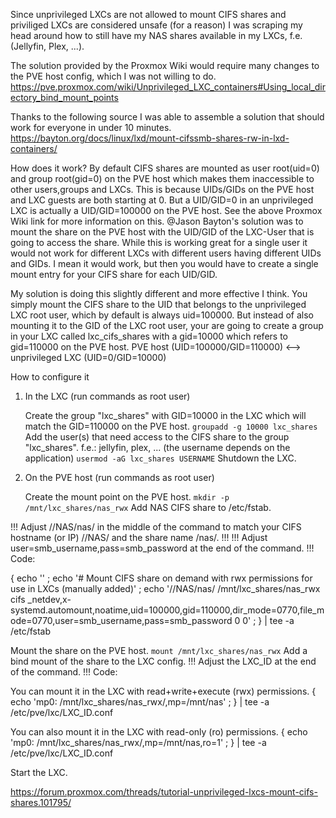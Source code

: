 Since unprivileged LXCs are not allowed to mount CIFS shares and priviliged LXCs are considered unsafe (for a reason) I was scraping my head around how to still have my NAS shares available in my LXCs, f.e. (Jellyfin, Plex, ...).

The solution provided by the Proxmox Wiki would require many changes to the PVE host config, which I was not willing to do.
https://pve.proxmox.com/wiki/Unprivileged_LXC_containers#Using_local_directory_bind_mount_points

Thanks to the following source I was able to assemble a solution that should work for everyone in under 10 minutes.
https://bayton.org/docs/linux/lxd/mount-cifssmb-shares-rw-in-lxd-containers/


How does it work?
By default CIFS shares are mounted as user root(uid=0) and group root(gid=0) on the PVE host which makes them inaccessible to other users,groups and LXCs.
This is because UIDs/GIDs on the PVE host and LXC guests are both starting at 0. But a UID/GID=0 in an unprivileged LXC is actually a UID/GID=100000 on the PVE host. See the above Proxmox Wiki link for more information on this.
@Jason Bayton's solution was to mount the share on the PVE host with the UID/GID of the LXC-User that is going to access the share. While this is working great for a single user it would not work for different LXCs with different users having different UIDs and GIDs. I mean it would work, but then you would have to create a single mount entry for your CIFS share for each UID/GID.

My solution is doing this slightly different and more effective I think.
You simply mount the CIFS share to the UID that belongs to the unprivileged LXC root user, which by default is always uid=100000.
But instead of also mounting it to the GID of the LXC root user, your are going to create a group in your LXC called lxc_cifs_shares with a gid=10000 which refers to gid=110000 on the PVE host.
PVE host (UID=100000/GID=110000) <--> unprivileged LXC (UID=0/GID=10000)


How to configure it

1. In the LXC (run commands as root user)

    Create the group "lxc_shares" with GID=10000 in the LXC which will match the GID=110000 on the PVE host.
    ``groupadd -g 10000 lxc_shares``
    Add the user(s) that need access to the CIFS share to the group "lxc_shares".
    f.e.: jellyfin, plex, ... (the username depends on the application)
    ``usermod -aG lxc_shares USERNAME``
    Shutdown the LXC.

2. On the PVE host (run commands as root user)

    Create the mount point on the PVE host.
    ``mkdir -p /mnt/lxc_shares/nas_rwx``
    Add NAS CIFS share to /etc/fstab.

!!! Adjust //NAS/nas/ in the middle of the command to match your CIFS hostname (or IP) //NAS/ and the share name /nas/. !!!
!!! Adjust user=smb_username,pass=smb_password at the end of the command. !!!
Code:

{ echo '' ; echo '# Mount CIFS share on demand with rwx permissions for use in LXCs (manually added)' ; echo '//NAS/nas/ /mnt/lxc_shares/nas_rwx cifs _netdev,x-systemd.automount,noatime,uid=100000,gid=110000,dir_mode=0770,file_mode=0770,user=smb_username,pass=smb_password 0 0' ; } | tee -a /etc/fstab

Mount the share on the PVE host.
``mount /mnt/lxc_shares/nas_rwx``
Add a bind mount of the share to the LXC config.
!!! Adjust the LXC_ID at the end of the command. !!!
Code:

You can mount it in the LXC with read+write+execute (rwx) permissions.
{ echo 'mp0: /mnt/lxc_shares/nas_rwx/,mp=/mnt/nas' ; } | tee -a /etc/pve/lxc/LXC_ID.conf

You can also mount it in the LXC with read-only (ro) permissions.
{ echo 'mp0: /mnt/lxc_shares/nas_rwx/,mp=/mnt/nas,ro=1' ; } | tee -a /etc/pve/lxc/LXC_ID.conf

Start the LXC.

https://forum.proxmox.com/threads/tutorial-unprivileged-lxcs-mount-cifs-shares.101795/
